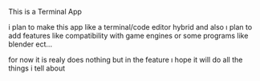 This is a Terminal App

i plan to make this app like a terminal/code editor hybrid and also ı plan to add features like compatibility with game engines or some programs like blender ect...

for now it is realy does nothing but in the feature ı hope it will do all the things i tell about
